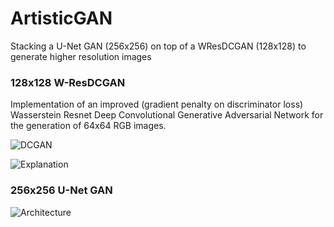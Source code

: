 # ArtisticGAN
Stacking a U-Net GAN (256x256) on top of a WResDCGAN (128x128) to generate higher resolution images

### 128x128 W-ResDCGAN
Implementation of an improved (gradient penalty on discriminator loss) Wasserstein Resnet Deep Convolutional Generative Adversarial Network for the generation of 64x64 RGB images.

![DCGAN](https://gluon.mxnet.io/_images/dcgan.png)

![Explanation](https://cdn-images-1.medium.com/max/1600/1*JnBQNCOJxa8w9YMc5YjoXQ.png)


### 256x256 U-Net GAN
![Architecture](https://pbs.twimg.com/media/DDdki4uXsAEVGTU.jpg)
